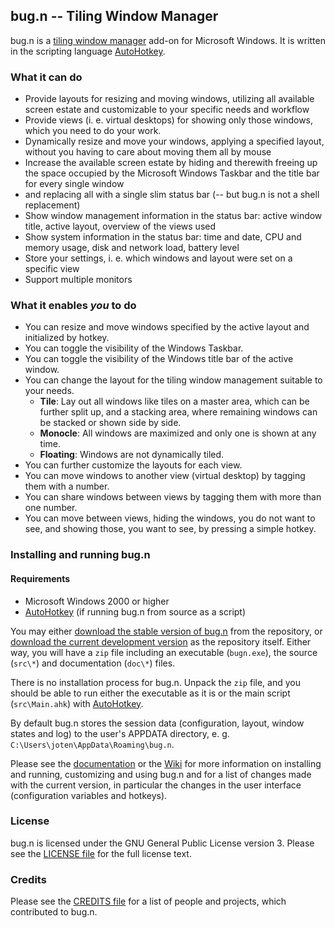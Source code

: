 ## bug.n -- Tiling Window Manager

bug.n is a
[tiling window manager](https://en.wikipedia.org/wiki/Tiling_window_manager)
add-on for Microsoft Windows. It is written in the scripting language
[AutoHotkey](http://ahkscript.org/download/).

### What it can do

* Provide layouts for resizing and moving windows, utilizing all available
  screen estate and customizable to your specific needs and workflow
* Provide views (i. e. virtual desktops) for showing only those windows, which
  you need to do your work.
* Dynamically resize and move your windows, applying a specified layout,
  without you having to care about moving them all by mouse
* Increase the available screen estate by hiding and therewith freeing up the
  space occupied by the Microsoft Windows Taskbar and the title bar for every
  single window
* and replacing all with a single slim status bar (-- but bug.n is not a shell
  replacement)
* Show window management information in the status bar: active window title,
  active layout, overview of the views used
* Show system information in the status bar: time and date, CPU and memory
  usage, disk and network load, battery level
* Store your settings, i. e. which windows and layout were set on a specific
  view
* Support multiple monitors

### What it enables _you_ to do

* You can resize and move windows specified by the active layout and
  initialized by hotkey.
* You can toggle the visibility of the Windows Taskbar.
* You can toggle the visibility of the Windows title bar of the active window.
* You can change the layout for the tiling window management suitable to your
  needs.
  + **Tile**: Lay out all windows like tiles on a master area, which can be
   further split up, and a stacking area, where remaining windows can be stacked
   or shown side by side.
  + **Monocle**: All windows are maximized and only one is shown at any time.
  + **Floating**: Windows are not dynamically tiled.
* You can further customize the layouts for each view.
* You can move windows to another view (virtual desktop) by tagging them with a
  number.
* You can share windows between views by tagging them with more than one
  number.
* You can move between views, hiding the windows, you do not want to see, and
  showing those, you want to see, by pressing a simple hotkey.

### Installing and running bug.n

#### Requirements

* Microsoft Windows 2000 or higher
* [AutoHotkey](http://ahkscript.org/download/) (if running bug.n from source as
  a script)

You may either
[download the stable version of bug.n](https://github.com/fuhsjr00/bug.n/releases/latest)
from the repository, or
[download the current development version](https://github.com/fuhsjr00/bug.n/archive/master.zip)
as the repository itself. Either way, you will have a `zip` file including an
executable (`bugn.exe`), the source (`src\*`) and documentation (`doc\*`)
files.

There is no installation process for bug.n. Unpack the `zip` file, and you
should be able to run either the executable as it is or the main script
(`src\Main.ahk`) with [AutoHotkey](http://ahkscript.org/download/).

By default bug.n stores the session data (configuration, layout, window states
and log) to the user's APPDATA directory, e. g.
`C:\Users\joten\AppData\Roaming\bug.n`.

Please see the [documentation](./doc) or the
[Wiki](https://github.com/fuhsjr00/bug.n/wiki) for more information on
installing and running, customizing and using bug.n and for a list of changes
made with the current version, in particular the changes in the user interface
(configuration variables and hotkeys).

### License

bug.n is licensed under the GNU General Public License version 3. Please see
the [LICENSE file](./LICENSE.md) for the full license text.

### Credits

Please see the [CREDITS file](./doc/CREDITS.md) for a list of people and projects,
which contributed to bug.n.
